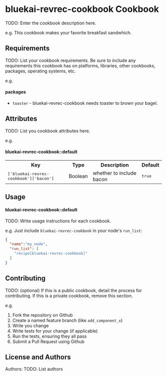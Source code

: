 bluekai-revrec-cookbook Cookbook
================================
TODO: Enter the cookbook description here.

e.g.
This cookbook makes your favorite breakfast sandwhich.

Requirements
------------
TODO: List your cookbook requirements. Be sure to include any requirements this cookbook has on platforms, libraries, other cookbooks, packages, operating systems, etc.

e.g.
#### packages
- `toaster` - bluekai-revrec-cookbook needs toaster to brown your bagel.

Attributes
----------
TODO: List you cookbook attributes here.

e.g.
#### bluekai-revrec-cookbook::default
<table>
  <tr>
    <th>Key</th>
    <th>Type</th>
    <th>Description</th>
    <th>Default</th>
  </tr>
  <tr>
    <td><tt>['bluekai-revrec-cookbook']['bacon']</tt></td>
    <td>Boolean</td>
    <td>whether to include bacon</td>
    <td><tt>true</tt></td>
  </tr>
</table>

Usage
-----
#### bluekai-revrec-cookbook::default
TODO: Write usage instructions for each cookbook.

e.g.
Just include `bluekai-revrec-cookbook` in your node's `run_list`:

```json
{
  "name":"my_node",
  "run_list": [
    "recipe[bluekai-revrec-cookbook]"
  ]
}
```

Contributing
------------
TODO: (optional) If this is a public cookbook, detail the process for contributing. If this is a private cookbook, remove this section.

e.g.
1. Fork the repository on Github
2. Create a named feature branch (like `add_component_x`)
3. Write you change
4. Write tests for your change (if applicable)
5. Run the tests, ensuring they all pass
6. Submit a Pull Request using Github

License and Authors
-------------------
Authors: TODO: List authors
